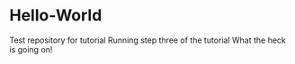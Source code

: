 # Hello-World
Test repository for tutorial
Running step three of the tutorial
What the heck is going on!
